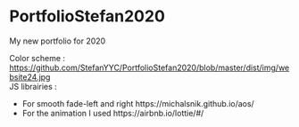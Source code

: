 # PortfolioStefan2020
My new portfolio for 2020

Color scheme : https://github.com/StefanYYC/PortfolioStefan2020/blob/master/dist/img/website24.jpg <br>
JS librairies : 
<ul>
  <li>For smooth fade-left and right https://michalsnik.github.io/aos/ </li>
  <li>For the animation I used https://airbnb.io/lottie/#/</li>
</ul>
